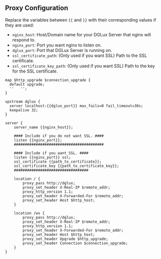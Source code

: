 ## Proxy Configuration

Replace the variables between `{{` and `}}` with their corresponding values if they are used:
- `nginx_host`: Host/Domain name for your DGLux Server that nginx will respond to.
- `nginx_port`: Port you want nginx to listen on.
- `dglux_port`: Port that DGLux Server is running on.
- `ssl_certificate_path`: (Only used if you want SSL) Path to the SSL certificate.
- `ssl_certificate_key_path`: (Only used if you want SSL) Path to the key for the SSL certificate.

```nginx
map $http_upgrade $connection_upgrade {
  default upgrade;
  ''   '';
}

upstream dglux {
  server localhost:{{dglux_port}} max_fails=0 fail_timeout=30s;
  keepalive 32;
}

server {
    server_name {{nginx_host}};

    #### Include if you do not want SSL. ####
    listen {{nginx_port}};
    #########################################

    #### Include if you want SSL. ####
    listen {{nginx_port}} ssl;
    ssl_certificate {{path_to_certificate}};
    ssl_certificate_key {{path_to_certificate_key}};
    ##################################

    location / {
        proxy_pass http://dglux;
        proxy_set_header X-Real-IP $remote_addr;
        proxy_http_version 1.1;
        proxy_set_header X-Forwarded-For $remote_addr;
        proxy_set_header Host $http_host;
    }

    location /ws {
        proxy_pass http://dglux;
        proxy_set_header X-Real-IP $remote_addr;
        proxy_http_version 1.1;
        proxy_set_header X-Forwarded-For $remote_addr;
        proxy_set_header Host $http_host;
        proxy_set_header Upgrade $http_upgrade;
        proxy_set_header Connection $connection_upgrade;
    }
}
```
